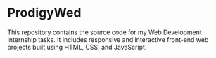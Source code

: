 # ProdigyWed
This repository contains the source code for my Web Development Internship tasks. It includes responsive and interactive front-end web projects built using HTML, CSS, and JavaScript.
